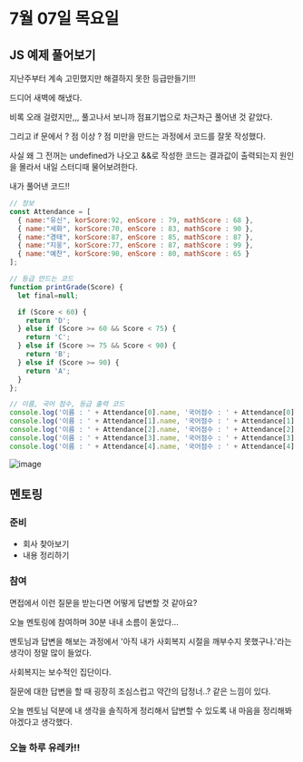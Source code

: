 # 7월 07일 목요일

## JS 예제 풀어보기 
지난주부터 계속 고민했지만 해결하지 못한 등급만들기!!! 

드디어 새벽에 해냈다. 

비록 오래 걸렸지만,,, 풀고나서 보니까 점표기법으로 차근차근 풀어낸 것 같았다. 

그리고 if 문에서 ? 점 이상 ? 점 미만을 만드는 과정에서 코드를 잘못 작성했다. 

사실 왜 그 전꺼는 undefined가 나오고 &&로 작성한 코드는 결과값이 출력되는지 원인을 몰라서 내일 스터디때 물어보려한다. 

내가 풀어낸 코드!! 
```JavaScript
// 정보
const Attendance = [
  { name:"유신", korScore:92, enScore : 79, mathScore : 68 },
  { name:"세화", korScore:70, enScore : 83, mathScore : 90 },
  { name:"경태", korScore:87, enScore : 85, mathScore : 87 },
  { name:"지웅", korScore:77, enScore : 87, mathScore : 99 },
  { name:"예찬", korScore:90, enScore : 80, mathScore : 65 }
];

// 등급 만드는 코드
function printGrade(Score) {
  let final=null;

  if (Score < 60) {
    return 'D';
  } else if (Score >= 60 && Score < 75) {
    return 'C';
  } else if (Score >= 75 && Score < 90) {
    return 'B';
  } else if (Score >= 90) {
    return 'A';
  }
}; 

// 이름, 국어 점수, 등급 출력 코드
console.log('이름 : ' + Attendance[0].name, '국어점수 : ' + Attendance[0].korScore, '등급 : ' +  printGrade(Attendance[0].korScore))
console.log('이름 : ' + Attendance[1].name, '국어점수 : ' + Attendance[1].korScore, '등급 : ' +  printGrade(Attendance[1].korScore))
console.log('이름 : ' + Attendance[2].name, '국어점수 : ' + Attendance[2].korScore, '등급 : ' +  printGrade(Attendance[2].korScore))
console.log('이름 : ' + Attendance[3].name, '국어점수 : ' + Attendance[3].korScore, '등급 : ' +  printGrade(Attendance[3].korScore))
console.log('이름 : ' + Attendance[4].name, '국어점수 : ' + Attendance[4].korScore, '등급 : ' +  printGrade(Attendance[4].korScore))
```
![image](https://user-images.githubusercontent.com/100126319/177801824-5b6e82d5-08f2-410d-aa78-9ce7d98df5bd.png)

## 멘토링 
### 준비
- 회사 찾아보기
- 내용 정리하기 

### 참여
면접에서 이런 질문을 받는다면 어떻게 답변할 것 같아요?

오늘 멘토링에 참여하며 30분 내내 소름이 돋았다... 

멘토님과 답변을 해보는 과정에서 '아직 내가 사회복지 시절을 깨부수지 못했구나.'라는 생각이 정말 많이 들었다. 

사회복지는 보수적인 집단이다. 

질문에 대한 답변을 할 때 굉장히 조심스럽고 약간의 답정너..? 같은 느낌이 있다. 

오늘 멘토님 덕분에 내 생각을 솔직하게 정리해서 답변할 수 있도록 내 마음을 정리해봐야겠다고 생각했다. 

### 오늘 하루 유레카!!
